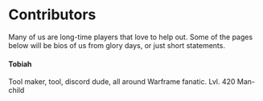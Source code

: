 # Contributors

Many of us are long-time players that love to help out. Some of the pages below will be bios of us from glory days, or just short statements.



#### Tobiah

Tool maker, tool, discord dude, all around Warframe fanatic. Lvl. 420 Man-child



